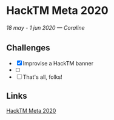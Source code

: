 # HackTM Meta 2020
###### 18 may - 1 jun 2020 — Coraline

## Challenges

* [x] Improvise a HackTM banner
* [ ] 
* [ ] That's all, folks!
    
## Links
    
[HackTM Meta 2020](https://meta.hacktm.ro/)  
